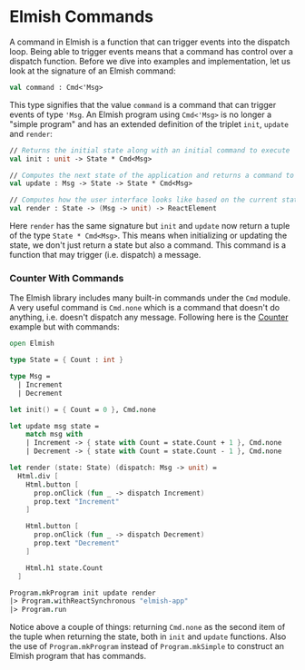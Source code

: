 # Elmish Commands

A command in Elmish is a function that can trigger events into the dispatch loop. Being able to trigger events means that a command has control over a dispatch function. Before we dive into examples and implementation, let us look at the signature of an Elmish command:
```fsharp
val command : Cmd<'Msg>
```
This type signifies that the value `command` is a command that can trigger events of type `'Msg`. An Elmish program using `Cmd<'Msg>` is no longer a "simple program" and has an extended definition of the triplet `init`, `update` and `render`:
```fsharp
// Returns the initial state along with an initial command to execute
val init : unit -> State * Cmd<Msg>

// Computes the next state of the application and returns a command to be executed next
val update : Msg -> State -> State * Cmd<Msg>

// Computes how the user interface looks like based on the current state
val render : State -> (Msg -> unit) -> ReactElement
```
Here `render` has the same signature but `init` and `update` now return a tuple of the type `State * Cmd<Msg>`. This means when initializing or updating the state, we don't just return a state but also a command. This command is a function that may trigger (i.e. dispatch) a message.

### Counter With Commands
The Elmish library includes many built-in commands under the `Cmd` module. A very useful command is `Cmd.none` which is a command that doesn't do anything, i.e. doesn't dispatch any message. Following here is the [Counter](/chapters/elm/counter.md) example but with commands:

```fsharp {highlight: [9, 13, 14, 31]}
open Elmish

type State = { Count : int }

type Msg =
  | Increment
  | Decrement

let init() = { Count = 0 }, Cmd.none

let update msg state =
    match msg with
    | Increment -> { state with Count = state.Count + 1 }, Cmd.none
    | Decrement -> { state with Count = state.Count - 1 }, Cmd.none

let render (state: State) (dispatch: Msg -> unit) =
  Html.div [
    Html.button [
      prop.onClick (fun _ -> dispatch Increment)
      prop.text "Increment"
    ]

    Html.button [
      prop.onClick (fun _ -> dispatch Decrement)
      prop.text "Decrement"
    ]

    Html.h1 state.Count
  ]

Program.mkProgram init update render
|> Program.withReactSynchronous "elmish-app"
|> Program.run
```
Notice above a couple of things: returning `Cmd.none` as the second item of the tuple when returning the state, both in `init` and `update` functions. Also the use of `Program.mkProgram` instead of `Program.mkSimple` to construct an Elmish program that has commands.
